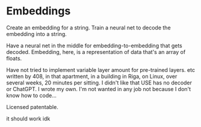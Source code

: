 # Embeddings

Create an embedding for a string.
Train a neural net to decode the embedding into a string.

Have a neural net in the middle for embedding-to-embedding that gets decoded.
Embedding, here, is a representation of data that's an array of floats.

Have not tried to implement variable layer amount for pre-trained layers. etc
written by 408, in that apartment, in a building in Riga, on Linux, over several weeks, 20 minutes per sitting. I didn't like that USE has no decoder or ChatGPT. I wrote my own. I'm not wanted in any job not because I don't know how to code...


Licensed patentable.

it should work idk
